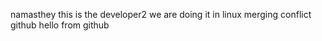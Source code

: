 namasthey 
this is the developer2 
we are doing it in linux
merging conflict
github
hello from github
